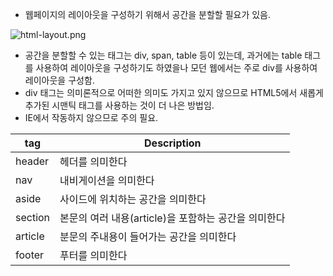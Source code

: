 - 웹페이지의 레이아웃을 구성하기 위해서 공간을 분할할 필요가 있음.

![html-layout.png](https://prod-files-secure.s3.us-west-2.amazonaws.com/510cd684-c9a0-45bd-b45d-b35ad6027628/7eab0f83-ce93-4307-8c6a-06c3fef71faa/html-layout.png)

- 공간을 분할할 수 있는 태그는 div, span, table 등이 있는데, 과거에는 table 태그를 사용하여 레이아웃을 구성하기도 하였을나 모던 웹에서는 주로 div를 사용하여 레이아웃을 구성함.
- div 태그는 의미론적으로 어떠한 의미도 가지고 있지 않으므로 HTML5에서 새롭게 추가된 시맨틱 태그를 사용하는 것이 더 나은 방법임.
- IE에서 작동하지 않으므로 주의 필요.

| tag     | Description                                          |
| ------- | ---------------------------------------------------- |
| header  | 헤더를 의미한다                                      |
| nav     | 내비게이션을 의미한다                                |
| aside   | 사이드에 위치하는 공간을 의미한다                    |
| section | 본문의 여러 내용(article)을 포함하는 공간을 의미한다 |
| article | 분문의 주내용이 들어가는 공간을 의미한다             |
| footer  | 푸터를 의미한다                                      |
